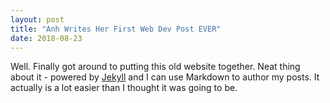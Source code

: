 ```yaml
---
layout: post
title: "Anh Writes Her First Web Dev Post EVER"
date: 2018-08-23
---
```


Well. Finally got around to putting this old website together. Neat thing about it - powered by [Jekyll](http://jekyllrb.com) and I can use Markdown to author my posts. It actually is a lot easier than I thought it was going to be.
